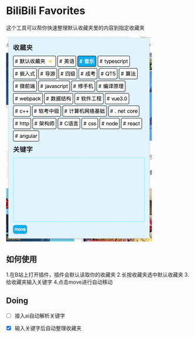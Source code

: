 # BiliBili Favorites

这个工具可以帮你快速整理默认收藏夹里的内容到指定收藏夹

![](assets/20241231_135321_product.png)

## 如何使用

1.在B站上打开插件，插件会默认读取你的收藏夹
2.长按收藏夹选中默认收藏夹
3.给收藏夹输入关键字
4.点击move进行自动移动

## Doing

* [ ] 接入ai自动解析关键字
* [x] 输入关键字后自动整理收藏夹

